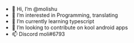 - 👋 Hi, I’m @molishu
- 👀 I’m interested in Programming, translating
- 🌱 I’m currently learning typescript
- 💞️ I’m looking to contribute on kool android apps
- 📫 Discord moli#6793

<!---
molishu/molishu is a ✨ special ✨ repository because its `README.md` (this file) appears on your GitHub profile.
You can click the Preview link to take a look at your changes.
--->
